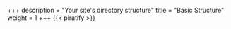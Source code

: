 +++
description = "Your site's directory structure"
title = "Basic Structure"
weight = 1
+++
{{< piratify >}}